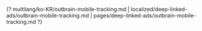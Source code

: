 {? multilang/ko-KR/outbrain-mobile-tracking.md | localized/deep-linked-ads/outbrain-mobile-tracking.md | pages/deep-linked-ads/outbrain-mobile-tracking.md ?}
